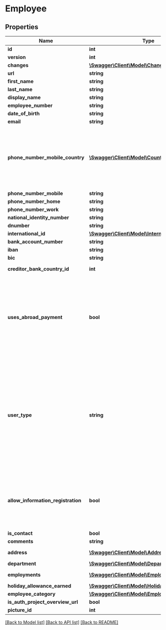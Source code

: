 # Employee

## Properties
Name | Type | Description | Notes
------------ | ------------- | ------------- | -------------
**id** | **int** |  | [optional] 
**version** | **int** |  | [optional] 
**changes** | [**\Swagger\Client\Model\Change[]**](Change.md) |  | [optional] 
**url** | **string** |  | [optional] 
**first_name** | **string** |  | 
**last_name** | **string** |  | 
**display_name** | **string** |  | [optional] 
**employee_number** | **string** |  | [optional] 
**date_of_birth** | **string** |  | [optional] 
**email** | **string** |  | [optional] 
**phone_number_mobile_country** | [**\Swagger\Client\Model\Country**](Country.md) | The country of the mobile phone number. If not set, the country is derived as best as possible from phoneNumberMobile. NB! 8 digit numbers are assumed to be Norwegian. | [optional] 
**phone_number_mobile** | **string** |  | [optional] 
**phone_number_home** | **string** |  | [optional] 
**phone_number_work** | **string** |  | [optional] 
**national_identity_number** | **string** |  | [optional] 
**dnumber** | **string** |  | [optional] 
**international_id** | [**\Swagger\Client\Model\InternationalId**](InternationalId.md) |  | [optional] 
**bank_account_number** | **string** |  | [optional] 
**iban** | **string** | IBAN field | [optional] 
**bic** | **string** | Bic (swift) field | [optional] 
**creditor_bank_country_id** | **int** | Country of creditor bank field | [optional] 
**uses_abroad_payment** | **bool** | UsesAbroadPayment field. Determines if we should use domestic or abroad remittance. To be able to use abroad remittance, one has to: 1: have Autopay 2: have valid combination of the fields Iban, Bic (swift) and Country of creditor bank. | [optional] 
**user_type** | **string** | Define the employee&#39;s user type.&lt;br&gt;STANDARD: Reduced access. Users with limited system entitlements.&lt;br&gt;EXTENDED: Users can be given all system entitlements.&lt;br&gt;NO_ACCESS: User with no log on access.&lt;br&gt;Users with access to Tripletex must confirm the email address. | [optional] 
**allow_information_registration** | **bool** | Determines if salary information can be registered on the user including hours, travel expenses and employee expenses. The user may also be selected as a project member on projects. | [optional] 
**is_contact** | **bool** |  | [optional] 
**comments** | **string** |  | [optional] 
**address** | [**\Swagger\Client\Model\Address**](Address.md) | Address tied to the employee | [optional] 
**department** | [**\Swagger\Client\Model\Department**](Department.md) |  | [optional] 
**employments** | [**\Swagger\Client\Model\Employment[]**](Employment.md) | Employments tied to the employee | [optional] 
**holiday_allowance_earned** | [**\Swagger\Client\Model\HolidayAllowanceEarned**](HolidayAllowanceEarned.md) |  | [optional] 
**employee_category** | [**\Swagger\Client\Model\EmployeeCategory**](EmployeeCategory.md) |  | [optional] 
**is_auth_project_overview_url** | **bool** |  | [optional] 
**picture_id** | **int** |  | [optional] 

[[Back to Model list]](../README.md#documentation-for-models) [[Back to API list]](../README.md#documentation-for-api-endpoints) [[Back to README]](../README.md)


